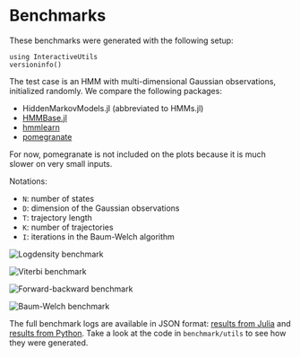 # Benchmarks

These benchmarks were generated with the following setup:

```@repl
using InteractiveUtils
versioninfo()
```

The test case is an HMM with multi-dimensional Gaussian observations, initialized randomly.
We compare the following packages:

- HiddenMarkovModels.jl (abbreviated to HMMs.jl)
- [HMMBase.jl](https://github.com/maxmouchet/HMMBase.jl)
- [hmmlearn](https://github.com/hmmlearn/hmmlearn)
- [pomegranate](https://github.com/jmschrei/pomegranate)

For now, pomegranate is not included on the plots because it is much slower on very small inputs.

Notations:

- `N`: number of states
- `D`: dimension of the Gaussian observations
- `T`: trajectory length
- `K`: number of trajectories
- `I`: iterations in the Baum-Welch algorithm

![Logdensity benchmark](./assets/benchmark_logdensity_T=500_K=10_I=10.svg)

![Viterbi benchmark](./assets/benchmark_viterbi_T=500_K=10_I=10.svg)

![Forward-backward benchmark](./assets/benchmark_forward_backward_T=500_K=10_I=10.svg)

![Baum-Welch benchmark](./assets/benchmark_baum_welch_T=500_K=10_I=10.svg)

The full benchmark logs are available in JSON format: [results from Julia](./assets/results_julia.json) and [results from Python](./assets/results_python.json).
Take a look at the code in `benchmark/utils` to see how they were generated.
